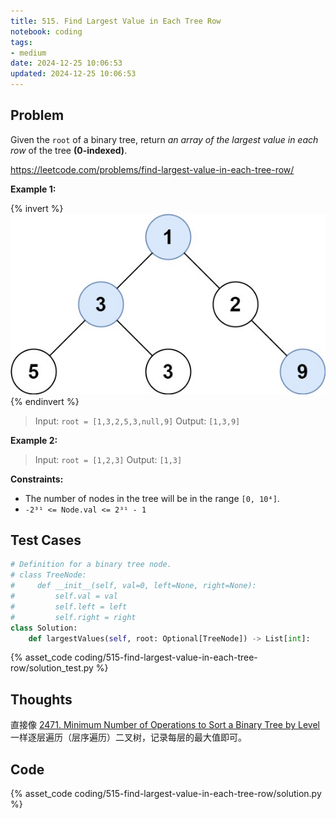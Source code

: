 ```yaml
---
title: 515. Find Largest Value in Each Tree Row
notebook: coding
tags:
- medium
date: 2024-12-25 10:06:53
updated: 2024-12-25 10:06:53
---
```

## Problem

Given the `root` of a binary tree, return _an array of the largest value in each row_ of the tree **(0-indexed)**.

<https://leetcode.com/problems/find-largest-value-in-each-tree-row/>

**Example 1:**

{% invert %}
![case1|300](515-find-largest-value-in-each-tree-row/case1.png)
{% endinvert %}

> Input: `root = [1,3,2,5,3,null,9]`
> Output: `[1,3,9]`

**Example 2:**

> Input: `root = [1,2,3]`
> Output: `[1,3]`

**Constraints:**

- The number of nodes in the tree will be in the range `[0, 10⁴]`.
- `-2³¹ <= Node.val <= 2³¹ - 1`

## Test Cases

``` python
# Definition for a binary tree node.
# class TreeNode:
#     def __init__(self, val=0, left=None, right=None):
#         self.val = val
#         self.left = left
#         self.right = right
class Solution:
    def largestValues(self, root: Optional[TreeNode]) -> List[int]:
```

{% asset_code coding/515-find-largest-value-in-each-tree-row/solution_test.py %}

## Thoughts

直接像 [2471. Minimum Number of Operations to Sort a Binary Tree by Level](2471-minimum-number-of-operations-to-sort-a-binary-tree-by-level) 一样逐层遍历（层序遍历）二叉树，记录每层的最大值即可。

## Code

{% asset_code coding/515-find-largest-value-in-each-tree-row/solution.py %}
